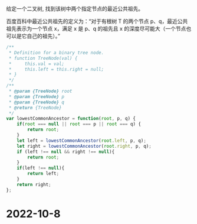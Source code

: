 给定一个二叉树, 找到该树中两个指定节点的最近公共祖先。

百度百科中最近公共祖先的定义为：“对于有根树 T 的两个节点 p、q，最近公共祖先表示为一个节点 x，满足 x 是 p、q 的祖先且 x 的深度尽可能大（一个节点也可以是它自己的祖先）。”

```javascript
/**
 * Definition for a binary tree node.
 * function TreeNode(val) {
 *     this.val = val;
 *     this.left = this.right = null;
 * }
 */
/**
 * @param {TreeNode} root
 * @param {TreeNode} p
 * @param {TreeNode} q
 * @return {TreeNode}
 */
var lowestCommonAncestor = function(root, p, q) {
    if(root === null || root === p || root === q) {
        return root;
    }
    let left = lowestCommonAncestor(root.left, p, q);
    let right = lowestCommonAncestor(root.right, p, q);
    if (left !== null && right !== null){
        return root;
    }
    if(left !== null){
        return left;
    }
    return right;
};
```
# 2022-10-8
